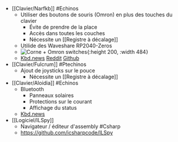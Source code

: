 - [[Clavier/Narfkb]] #Echinos
	- Utiliser des boutons de souris (Omron) en plus des touches du clavier
		- Évite de prendre de la place
		- Accès dans toutes les couches
		- Nécessite un [[Registre à décalage]]
	- Utilide des Waveshare RP2040-Zeros
	- ![Corne + Omron switches](https://preview.redd.it/first-prototype-of-my-custom-keyboard-v0-372irgu6luqa1.jpg?auto=webp&v=enabled&s=376ecb6644b08412336060c68012650dd0470eae){:height 200, :width 484}
	- [Kbd.news](https://kbd.news/Narfkb-1962.html) [Reddit](https://www.reddit.com/r/ErgoMechKeyboards/comments/126hza8/first_prototype_of_my_custom_keyboard/) [Github](https://github.com/sebastian-stumpf/narfkb)
- [[Clavier/Fulcrum]] #Ptechinos
	- Ajout de joysticks sur le pouce
		- Nécessite un [[Registre à décalage]]
- [[Clavier/Aloidia]] #Echinos
	- Bluetooth
		- Panneaux solaires
		- Protections sur le courant
		- Affichage du status
	- [Kbd.news](https://kbd.news/Aloidia-v1-1926.html)
- [[Logiciel/ILSpy]]
	- Navigateur / éditeur d'assembly #Csharp
	- https://github.com/icsharpcode/ILSpy